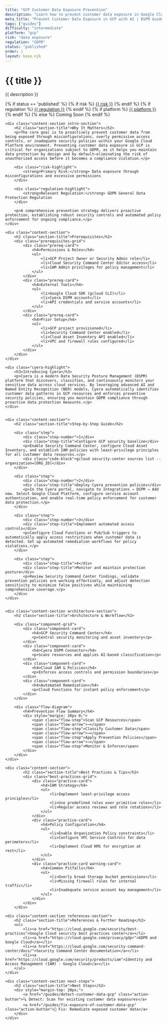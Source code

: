 ```yaml
---
title: "GCP Customer Data Exposure Prevention"
description: "Learn how to prevent customer data exposure in Google Cloud Platform environments. Follow step-by-step guidance for GDPR compliance."
meta_title: "Prevent Customer Data Exposure in GCP with AI | DSPM Guide"
tags: ["guides"]
difficulty: "intermediate"
platform: "gcp"
risk: "data exposure"
regulation: "GDPR"
status: "published"
order: 1
layout: base.njk
---
```


<div class="container">
    <div class="header">
        <h1>{{ title }}</h1>
        <p>{{ description }}</p>
        <div class="guide-tags-container">
			<div class="guide-tags-wrapper">
		    {% if status == 'published' %}
		        {% if risk %}
		        <a href="/risk/{{ risk | downcase | replace: ' ', '-' }}/" class="guide-tag risk">{{ risk }}</a>
		        {% endif %}
		        {% if regulation %}
		        <a href="/regulation/{{ regulation | downcase | replace: ' ', '-' }}/" class="guide-tag regulation">{{ regulation }}</a>
		        {% endif %}
		        {% if platform %}
		        <a href="/platforms/{{ platform | downcase | replace: ' ', '-' }}/" class="guide-tag platform">{{ platform }}</a>
		        {% endif %}
		    {% else %}
		        <span class="guide-tag coming-soon">Coming Soon</span>
		    {% endif %}
		</div>
		</div>
    </div>

    <div class="content-section intro-section">
        <h2 class="section-title">Why It Matters</h2>
        <p>The core goal is to proactively prevent customer data from being exposed through misconfigurations, overly permissive access controls, or inadequate security policies within your Google Cloud Platform environment. Preventing customer data exposure in GCP is critical for organizations subject to GDPR, as it helps you maintain data protection by design and by default—eliminating the risk of unauthorized access before it becomes a compliance violation.</p>
        
        <div class="risk-highlight">
            <strong>Primary Risk:</strong> Data exposure through misconfigurations and excessive permissions
        </div>
        
        <div class="regulation-highlight">
            <strong>Relevant Regulation:</strong> GDPR General Data Protection Regulation
        </div>
        
        <p>A comprehensive prevention strategy delivers proactive protection, establishing robust security controls and automated policy enforcement for ongoing compliance.</p>
    </div>

    <div class="content-section">
        <h2 class="section-title">Prerequisites</h2>
        <div class="prerequisites-grid">
            <div class="prereq-card">
                <h4>Permissions & Roles</h4>
                <ul>
                    <li>GCP Project Owner or Security Admin role</li>
                    <li>Cloud Security Command Center Editor access</li>
                    <li>IAM Admin privileges for policy management</li>
                </ul>
            </div>
            <div class="prereq-card">
                <h4>External Tools</h4>
                <ul>
                    <li>Google Cloud SDK (gcloud CLI)</li>
                    <li>Cyera DSPM account</li>
                    <li>API credentials and service accounts</li>
                </ul>
            </div>
            <div class="prereq-card">
                <h4>Prior Setup</h4>
                <ul>
                    <li>GCP project provisioned</li>
                    <li>Security Command Center enabled</li>
                    <li>Cloud Asset Inventory API enabled</li>
                    <li>VPC and firewall rules configured</li>
                </ul>
            </div>
        </div>
    </div>
	
    <div class="cyera-highlight">
        <h3>Introducing Cyera</h3>
        <p>Cyera is a modern Data Security Posture Management (DSPM) platform that discovers, classifies, and continuously monitors your sensitive data across cloud services. By leveraging advanced AI and Named Entity Recognition (NER) models, Cyera automatically identifies customer data patterns in GCP resources and enforces preventive security policies, ensuring you maintain GDPR compliance through proactive data protection measures.</p>
    </div>
	

    <div class="content-section">
        <h2 class="section-title">Step-by-Step Guide</h2>
        
        <div class="step">
            <div class="step-number">1</div>
            <div class="step-title">Configure GCP security baseline</div>
            <p>Enable Security Command Center, configure Cloud Asset Inventory, and establish IAM policies with least-privilege principles for all customer data resources.</p>
            <div class="code-block">gcloud security-center sources list --organization=[ORG_ID]</div>
        </div>

        <div class="step">
            <div class="step-number">2</div>
            <div class="step-title">Deploy Cyera prevention policies</div>
            <p>In the Cyera portal, navigate to Integrations → DSPM → Add new. Select Google Cloud Platform, configure service account authentication, and enable real-time policy enforcement for customer data protection.</p>
        </div>

        <div class="step">
            <div class="step-number">3</div>
            <div class="step-title">Implement automated access controls</div>
            <p>Configure Cloud Functions or Pub/Sub triggers to automatically apply access restrictions when customer data is detected. Set up automated remediation workflows for policy violations.</p>
        </div>

        <div class="step">
            <div class="step-title">4</div>
            <div class="step-title">Monitor and maintain protection posture</div>
            <p>Review Security Command Center findings, validate prevention policies are working effectively, and adjust detection sensitivity to minimize false positives while maintaining comprehensive coverage.</p>
        </div>
    </div>


    <div class="content-section architecture-section">
        <h2 class="section-title">Architecture & Workflow</h2>
        
        <div class="component-grid">
            <div class="component-card">
                <h4>GCP Security Command Center</h4>
                <p>Central security monitoring and asset inventory</p>
            </div>
            <div class="component-card">
                <h4>Cyera DSPM Connector</h4>
                <p>Scans resources and applies AI-based classification</p>
            </div>
            <div class="component-card">
                <h4>Cloud IAM & Policies</h4>
                <p>Enforces access controls and permission boundaries</p>
            </div>
            <div class="component-card">
                <h4>Automated Remediation</h4>
                <p>Cloud Functions for instant policy enforcement</p>
            </div>
        </div>

        <div class="flow-diagram">
            <h4>Prevention Flow Summary</h4>
            <div style="margin: 20px 0;">
                <span class="flow-step">Scan GCP Resources</span>
                <span class="flow-arrow">→</span>
                <span class="flow-step">Classify Customer Data</span>
                <span class="flow-arrow">→</span>
                <span class="flow-step">Apply Prevention Policies</span>
                <span class="flow-arrow">→</span>
                <span class="flow-step">Monitor & Enforce</span>
            </div>
        </div>
    </div>

	<div class="content-section">
	        <h2 class="section-title">Best Practices & Tips</h2>
	        <div class="best-practices-grid">
	            <div class="practice-card">
	                <h4>IAM Strategy</h4>
	                <ul>
	                    <li>Implement least-privilege access principles</li>
	                    <li>Use predefined roles over primitive roles</li>
	                    <li>Regular access reviews and role rotations</li>
	                </ul>
	            </div>
	            <div class="practice-card">
	                <h4>Policy Configuration</h4>
	                <ul>
	                    <li>Enable Organization Policy constraints</li>
	                    <li>Configure VPC Service Controls for data perimeters</li>
	                    <li>Implement Cloud KMS for encryption at rest</li>
	                </ul>
	            </div>
	            <div class="practice-card warning-card">
	                <h4>Common Pitfalls</h4>
	                <ul>
	                    <li>Overly broad Storage bucket permissions</li>
	                    <li>Missing firewall rules for internal traffic</li>
	                    <li>Inadequate service account key management</li>
	                </ul>
	            </div>
	        </div>
	    </div>

    <div class="content-section references-section">
        <h2 class="section-title">References & Further Reading</h2>
        <ul>
            <li><a href="https://cloud.google.com/security/best-practices">Google Cloud security best practices center</a></li>
            <li><a href="https://cloud.google.com/privacy/gdpr">GDPR and Google Cloud</a></li>
            <li><a href="https://cloud.google.com/security-command-center/docs/">Security Command Center documentation</a></li>
            <li><a href="https://cloud.google.com/security/products/iam">Identity and Access Management (IAM) - Google Cloud</a></li>
        </ul>
    </div>

    <div class="content-section next-steps">
        <h2 class="section-title">Next Steps</h2>
        <div style="margin-top: 20px;">
            <a href="/guides/detect-customer-data-gcp" class="action-button">🔍 Detect: Scan for existing customer data exposures</a>
            <a href="/guides/fix-exposure-of-customer-data-gcp" class="action-button">🔧 Fix: Remediate exposed customer data</a>
        </div>
    </div>
</div>